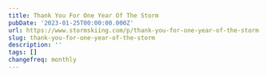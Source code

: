 ```yaml
---
title: Thank You For One Year Of The Storm
pubDate: '2023-01-25T00:00:00.000Z'
url: https://www.stormskiing.com/p/thank-you-for-one-year-of-the-storm
slug: thank-you-for-one-year-of-the-storm
description: ''
tags: []
changefreq: monthly
---
```


<!-- Add post content below -->
